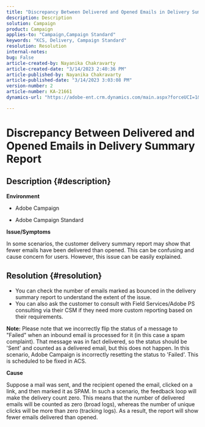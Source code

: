 ```yaml
---
title: "Discrepancy Between Delivered and Opened Emails in Delivery Summary Report"
description: Description
solution: Campaign
product: Campaign
applies-to: "Campaign,Campaign Standard"
keywords: "KCS, Delivery, Campaign Standard"
resolution: Resolution
internal-notes: 
bug: False
article-created-by: Nayanika Chakravarty
article-created-date: "3/14/2023 2:40:36 PM"
article-published-by: Nayanika Chakravarty
article-published-date: "3/14/2023 3:03:08 PM"
version-number: 2
article-number: KA-21661
dynamics-url: "https://adobe-ent.crm.dynamics.com/main.aspx?forceUCI=1&pagetype=entityrecord&etn=knowledgearticle&id=0b21472c-76c2-ed11-83ff-6045bd006a22"

---
```

# Discrepancy Between Delivered and Opened Emails in Delivery Summary Report

## Description {#description}


<b>Environment</b>

- Adobe Campaign

- Adobe Campaign Standard

<b>Issue/Symptoms</b>

In some scenarios, the customer delivery summary report may show that fewer emails have been delivered than opened. This can be confusing and cause concern for users. However, this issue can be easily explained.


## Resolution {#resolution}


- You can check the number of emails marked as bounced in the delivery summary report to understand the extent of the issue.
- You can also ask the customer to consult with Field Services/Adobe PS consulting via their CSM if they need more custom reporting based on their requirements.


<b>Note:</b> Please note that we incorrectly flip the status of a message to "Failed" when an inbound email is processed for it (in this case a spam complaint). That message was in fact delivered, so the status should be 'Sent' and counted as a delivered email, but this does not happen. In this scenario, Adobe Campaign is incorrectly resetting the status to 'Failed'. This is scheduled to be fixed in ACS.

<b>Cause</b>

Suppose a mail was sent, and the recipient opened the email, clicked on a link, and then marked it as SPAM. In such a scenario, the feedback loop will make the delivery count zero. This means that the number of delivered emails will be counted as zero (broad logs), whereas the number of unique clicks will be more than zero (tracking logs). As a result, the report will show fewer emails delivered than opened.
